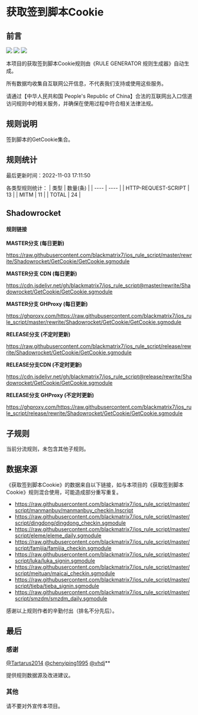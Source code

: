 # 获取签到脚本Cookie

## 前言

![](https://shields.io/badge/-移除重复规则-ff69b4) ![](https://shields.io/badge/-MITM--HOSTNAME合并-brightgreen) ![](https://shields.io/badge/-正则推导HOSTNAME-033da7) 

本项目的获取签到脚本Cookie规则由《RULE GENERATOR 规则生成器》自动生成。

所有数据均收集自互联网公开信息，不代表我们支持或使用这些服务。

请通过【中华人民共和国 People's Republic of China】合法的互联网出入口信道访问规则中的相关服务，并确保在使用过程中符合相关法律法规。
## 规则说明
签到脚本的GetCookie集合。

## 规则统计

最后更新时间：2022-11-03 17:11:50

各类型规则统计：
| 类型 | 数量(条)  | 
| ---- | ----  |
| HTTP-REQUEST-SCRIPT | 13  | 
| MITM | 11  | 
| TOTAL | 24  | 


## Shadowrocket 

#### 规则链接
**MASTER分支 (每日更新)**

https://raw.githubusercontent.com/blackmatrix7/ios_rule_script/master/rewrite/Shadowrocket/GetCookie/GetCookie.sgmodule

**MASTER分支 CDN (每日更新)**

https://cdn.jsdelivr.net/gh/blackmatrix7/ios_rule_script@master/rewrite/Shadowrocket/GetCookie/GetCookie.sgmodule

**MASTER分支 GHProxy (每日更新)**

https://ghproxy.com/https://raw.githubusercontent.com/blackmatrix7/ios_rule_script/master/rewrite/Shadowrocket/GetCookie/GetCookie.sgmodule

**RELEASE分支 (不定时更新)**

https://raw.githubusercontent.com/blackmatrix7/ios_rule_script/release/rewrite/Shadowrocket/GetCookie/GetCookie.sgmodule

**RELEASE分支CDN (不定时更新)**

https://cdn.jsdelivr.net/gh/blackmatrix7/ios_rule_script@release/rewrite/Shadowrocket/GetCookie/GetCookie.sgmodule

**RELEASE分支 GHProxy (不定时更新)**

https://ghproxy.com/https://raw.githubusercontent.com/blackmatrix7/ios_rule_script/release/rewrite/Shadowrocket/GetCookie/GetCookie.sgmodule

## 子规则

当前分流规则，未包含其他子规则。


## 数据来源

《获取签到脚本Cookie》的数据来自以下链接，如与本项目的《获取签到脚本Cookie》规则混合使用，可能造成部分重写重复。

- https://raw.githubusercontent.com/blackmatrix7/ios_rule_script/master/script/manmanbuy/manmanbuy_checkin.lnscript
- https://raw.githubusercontent.com/blackmatrix7/ios_rule_script/master/script/dingdong/dingdong_checkin.sgmodule
- https://raw.githubusercontent.com/blackmatrix7/ios_rule_script/master/script/eleme/eleme_daily.sgmodule
- https://raw.githubusercontent.com/blackmatrix7/ios_rule_script/master/script/famijia/famijia_checkin.sgmodule
- https://raw.githubusercontent.com/blackmatrix7/ios_rule_script/master/script/luka/luka_signin.sgmodule
- https://raw.githubusercontent.com/blackmatrix7/ios_rule_script/master/script/meituan/maicai_checkin.sgmodule
- https://raw.githubusercontent.com/blackmatrix7/ios_rule_script/master/script/tieba/tieba_signin.sgmodule
- https://raw.githubusercontent.com/blackmatrix7/ios_rule_script/master/script/smzdm/smzdm_daily.sgmodule


感谢以上规则作者的辛勤付出（排名不分先后）。

## 最后

### 感谢

[@Tartarus2014](https://github.com/Tartarus2014)  [@chenyiping1995](https://github.com/chenyiping1995) [@vhdj](https://github.com/vhdj)**

提供规则数据源及改进建议。

### 其他

请不要对外宣传本项目。